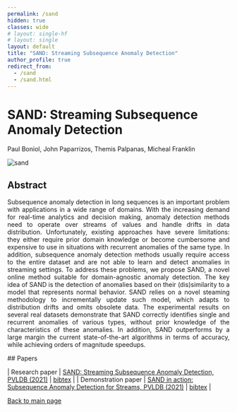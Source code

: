 ```yaml
---
permalink: /sand
hidden: true
classes: wide
# layout: single-hf
# layout: single
layout: default
title: "SAND: Streaming Subsequence Anomaly Detection"
author_profile: true
redirect_from: 
  - /sand
  - /sand.html
---
```


# SAND: Streaming Subsequence Anomaly Detection
Paul Boniol, John Paparrizos, Themis Palpanas, Micheal Franklin


![sand](https://boniolp.github.io/assets/img/full_process_sumary_sand.jpg)

## Abstract
<p style='text-align: justify;'>
Subsequence anomaly detection in long sequences is an important problem with applications in a wide range of domains. With the increasing demand for real-time analytics and decision making, anomaly detection methods need to operate over streams of values and handle drifts in data distribution. 
Unfortunately, existing approaches have severe limitations: they either require prior domain knowledge or become cumbersome and expensive to use in situations with recurrent anomalies of the same type. 
In addition, subsequence anomaly detection methods usually require access to the entire dataset and are not able to learn and detect anomalies in streaming settings. 
To address these problems, we propose SAND, a novel online method suitable for domain-agnostic anomaly detection. 
The key idea of SAND is the detection of anomalies based on their (dis)similarity to a model that represents normal behavior. 
SAND relies on a novel steaming methodology to incrementally update such model, which adapts to distribution drifts and omits obsolete data. 
The experimental results on several real datasets demonstrate that SAND correctly identifies single and recurrent anomalies of various types, without prior knowledge of the characteristics of these anomalies. 
In addition, SAND outperforms by a large margin the current state-of-the-art algorithms in terms of accuracy, while achieving orders of magnitude speedups.
</p>
## Papers

| Research paper | [SAND: Streaming Subsequence Anomaly Detection, PVLDB (2021)](https://boniolp.github.io/assets/pdfs/SAND.pdf) | [bibtex](https://boniolp.github.io/assets/pdfs/SAND.txt) |
| Demonstration paper | [SAND in action: Subsequence Anomaly Detection for Streams, PVLDB (2021)](https://boniolp.github.io/assets/pdfs/SANDdemo.pdf) | [bibtex](https://boniolp.github.io/assets/pdfs/SANDdemo.txt) |

[Back to main page](https://boniolp.github.io/)
